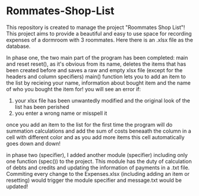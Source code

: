 # Rommates-Shop-List
This repository is created to manage the project "Roommates Shop List"!
This project aims to provide a beautiful and easy to use space for recording expenses of a dormroom with 3 roommates.
Here there is an .xlsx file as the database.


In phase one, the two main part of the program has been completed: main and reset
reset(), as it's obvious from its name, deletes the items that has been created before and saves a raw and empty xlsx file (except for the headers and column specifiers)
main() function lets you to add an item to the list by recieing your name, information about bought item and the name of who you bought the item for!
you will see an error if:
1. your xlsx file has been unwantedly modified and the original look of the list has been perished
2. you enter a wrong name or misspell it

once you add an item to the list for the first time the program will do summation calculations and add the sum of costs beneaath the column in a cell with different color and as you add more items this cell automatically goes down and down!

in phase two (specifier), I added another module (specifier) including only one function (spec()) to the project.
This module has the duty of calculation of debts and credits and updating the information of payments in a .txt file.
Commiting every change to the Expenses.xlsx (including adding an item or resetting) would trigger the module specifier and message.txt would be updated!
